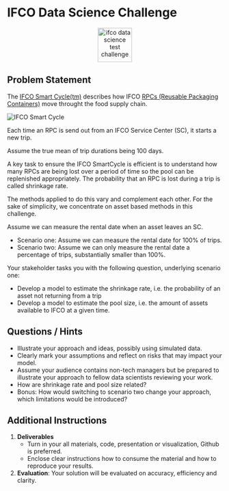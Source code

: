 # IFCO Data Science Challenge

<p align="center">
  <img src=".images/video-call.png" alt="ifco data science test challenge" width="80" height="80">
</p>

## Problem Statement

The [IFCO Smart Cycle(tm)](https://www.ifco.com/the-ifco-way/ifco-smartcycle/) describes how IFCO [RPCs (Reusable Packaging Containers)](https://www.ifco.com/explore-our-products/) move throught the food supply chain.

![IFCO Smart Cycle](.images/smartcycle.png)

Each time an RPC is send out from an IFCO Service Center (SC), it starts a new trip.

Assume the true mean of trip durations being 100 days.

A key task to ensure the IFCO SmartCycle is efficient is to understand how many RPCs are being lost over a period of time so the pool can be replenished appropriately. The probability that an RPC is lost during a trip is called shrinkage rate.

The methods applied to do this vary and complement each other. For the sake of simplicity, we concentrate on asset based methods in this challenge.

Assume we can measure the rental date when an asset leaves an SC.

- Scenario one: Assume we can measure the rental date for 100% of trips.
- Scenario two: Assume we can only measure the rental date a percentage of trips, substantially smaller than 100%.

Your stakeholder tasks you with the following question, underlying scenario one:

- Develop a model to estimate the shrinkage rate, i.e. the probability of an asset not returning from a trip
- Develop a model to estimate the pool size, i.e. the amount of assets available to IFCO at a given time.

## Questions / Hints

- Illustrate your approach and ideas, possibly using simulated data.
- Clearly mark your assumptions and reflect on risks that may impact your model.
- Assume your audience contains non-tech managers but be prepared to illustrate your approach to fellow data scientists reviewing your work.
- How are shrinkage rate and pool size related?
- Bonus: How would switching to scenario two change your approach, which limitations would be introduced?

## Additional Instructions

1. **Deliverables**
   - Turn in your all materials, code, presentation or visualization, Github is preferred.
   - Enclose clear instructions how to consume the material and how to reproduce your results.
2. **Evaluation**: Your solution will be evaluated on accuracy, efficiency and clarity.
